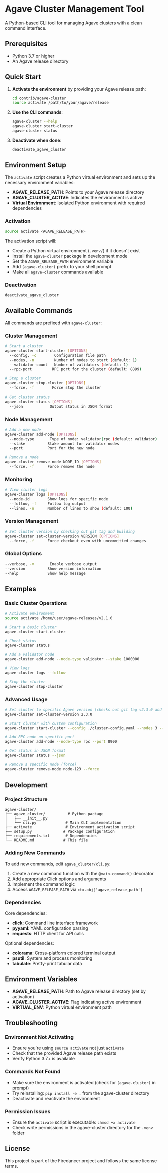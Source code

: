 # Agave Cluster Management Tool

A Python-based CLI tool for managing Agave clusters with a clean command interface.

## Prerequisites

- Python 3.7 or higher
- An Agave release directory

## Quick Start

1. **Activate the environment** by providing your Agave release path:
   ```bash
   cd contrib/agave-cluster
   source activate /path/to/your/agave/release
   ```

2. **Use the CLI commands**:
   ```bash
   agave-cluster --help
   agave-cluster start-cluster
   agave-cluster status
   ```

3. **Deactivate when done**:
   ```bash
   deactivate_agave_cluster
   ```

## Environment Setup

The `activate` script creates a Python virtual environment and sets up the necessary environment variables:

- **AGAVE_RELEASE_PATH**: Points to your Agave release directory
- **AGAVE_CLUSTER_ACTIVE**: Indicates the environment is active
- **Virtual Environment**: Isolated Python environment with required dependencies

### Activation
```bash
source activate <AGAVE_RELEASE_PATH>
```

The activation script will:
- Create a Python virtual environment (`.venv/`) if it doesn't exist
- Install the `agave-cluster` package in development mode
- Set the `AGAVE_RELEASE_PATH` environment variable
- Add `(agave-cluster)` prefix to your shell prompt
- Make all `agave-cluster` commands available

### Deactivation
```bash
deactivate_agave_cluster
```

## Available Commands

All commands are prefixed with `agave-cluster`:

### Cluster Management
```bash
# Start a cluster
agave-cluster start-cluster [OPTIONS]
  --config, -c        Configuration file path
  --nodes, -n         Number of nodes to start (default: 1)
  --validator-count   Number of validators (default: 1)
  --rpc-port         RPC port for the cluster (default: 8899)

# Stop a cluster
agave-cluster stop-cluster [OPTIONS]
  --force, -f        Force stop the cluster

# Get cluster status
agave-cluster status [OPTIONS]
  --json            Output status in JSON format
```

### Node Management
```bash
# Add a new node
agave-cluster add-node [OPTIONS]
  --node-type       Type of node: validator|rpc (default: validator)
  --stake          Stake amount for validator nodes
  --port           Port for the new node

# Remove a node
agave-cluster remove-node NODE_ID [OPTIONS]
  --force, -f      Force remove the node
```

### Monitoring
```bash
# View cluster logs
agave-cluster logs [OPTIONS]
  --node-id        Show logs for specific node
  --follow, -f     Follow log output
  --lines, -n      Number of lines to show (default: 100)
```

### Version Management
```bash
# Set cluster version by checking out git tag and building
agave-cluster set-cluster-version VERSION [OPTIONS]
  --force, -f      Force checkout even with uncommitted changes
```

### Global Options
```bash
--verbose, -v       Enable verbose output
--version          Show version information
--help             Show help message
```

## Examples

### Basic Cluster Operations
```bash
# Activate environment
source activate /home/user/agave-releases/v2.1.0

# Start a basic cluster
agave-cluster start-cluster

# Check status
agave-cluster status

# Add a validator node
agave-cluster add-node --node-type validator --stake 1000000

# View logs
agave-cluster logs --follow

# Stop the cluster
agave-cluster stop-cluster
```

### Advanced Usage
```bash
# Set cluster to specific Agave version (checks out git tag v2.3.0 and builds)
agave-cluster set-cluster-version 2.3.0

# Start cluster with custom configuration
agave-cluster start-cluster --config ./cluster-config.yaml --nodes 3 --validator-count 2

# Add RPC node on specific port
agave-cluster add-node --node-type rpc --port 8900

# Get status in JSON format
agave-cluster status --json

# Remove a specific node (force)
agave-cluster remove-node node-123 --force
```

## Development

### Project Structure
```
agave-cluster/
├── agave_cluster/          # Python package
│   ├── __init__.py
│   └── cli.py             # Main CLI implementation
├── activate               # Environment activation script
├── setup.py              # Package configuration
├── requirements.txt       # Dependencies
└── README.md             # This file
```

### Adding New Commands

To add new commands, edit `agave_cluster/cli.py`:

1. Create a new command function with the `@main.command()` decorator
2. Add appropriate Click options and arguments
3. Implement the command logic
4. Access `AGAVE_RELEASE_PATH` via `ctx.obj['agave_release_path']`

### Dependencies

Core dependencies:
- **click**: Command line interface framework
- **pyyaml**: YAML configuration parsing
- **requests**: HTTP client for API calls

Optional dependencies:
- **colorama**: Cross-platform colored terminal output
- **psutil**: System and process monitoring
- **tabulate**: Pretty-print tabular data

## Environment Variables

- **AGAVE_RELEASE_PATH**: Path to Agave release directory (set by activation)
- **AGAVE_CLUSTER_ACTIVE**: Flag indicating active environment
- **VIRTUAL_ENV**: Python virtual environment path

## Troubleshooting

### Environment Not Activating
- Ensure you're using `source activate` not just `activate`
- Check that the provided Agave release path exists
- Verify Python 3.7+ is available

### Commands Not Found
- Make sure the environment is activated (check for `(agave-cluster)` in prompt)
- Try reinstalling: `pip install -e .` from the agave-cluster directory
- Deactivate and reactivate the environment

### Permission Issues
- Ensure the `activate` script is executable: `chmod +x activate`
- Check write permissions in the agave-cluster directory for the `.venv` folder

## License

This project is part of the Firedancer project and follows the same license terms.
